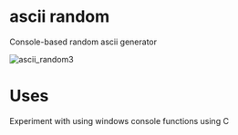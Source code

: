# ascii random
Console-based random ascii generator </br>


![ascii_random3](https://user-images.githubusercontent.com/18330932/93250402-c7d88b80-f760-11ea-9db2-1871215cfac9.png)


# Uses
Experiment with using windows console functions using C
